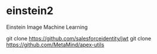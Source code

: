 # einstein2
Einstein Image Machine Learning

git clone https://github.com/salesforceidentity/jwt
git clone https://github.com/MetaMind/apex-utils
